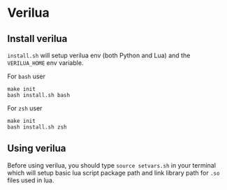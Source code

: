 # Verilua
## Install verilua
`install.sh` will setup verilua env (both Python and Lua) and the `VERILUA_HOME` env variable.

For `bash` user
```
make init
bash install.sh bash
```
For `zsh` user
```
make init
bash install.sh zsh
```

## Using verilua
Before using verilua, you should type `source setvars.sh` in your terminal which will setup basic lua script package path and link library path for `.so` files used in lua.